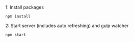 1: Install packages
```
npm install
```

2: Start server (includes auto refreshing) and gulp watcher
```
npm start
```
